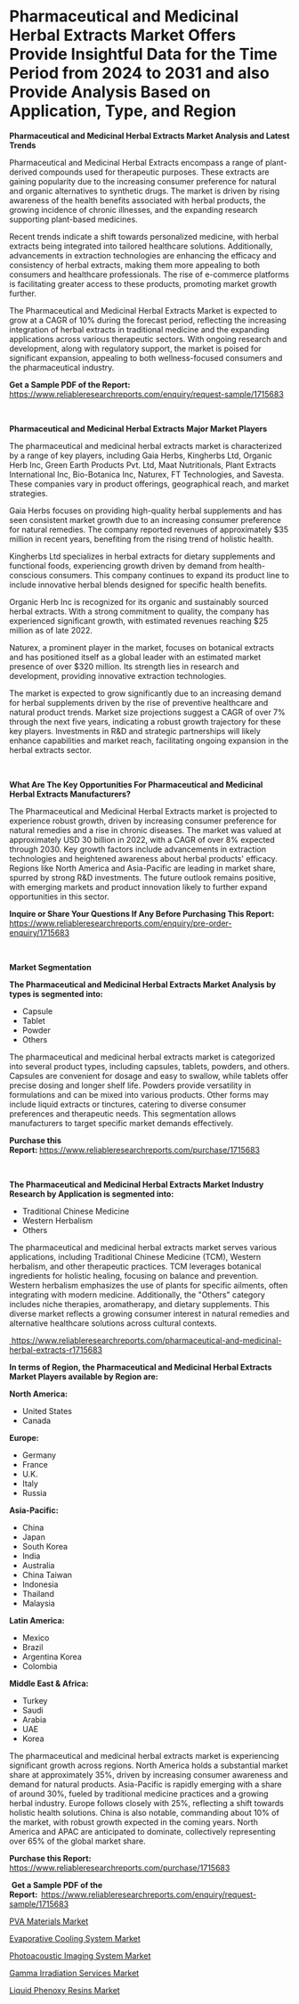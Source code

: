 <p><h1>Pharmaceutical and Medicinal Herbal Extracts Market Offers Provide Insightful Data for the Time Period from 2024 to 2031 and also Provide Analysis Based on Application, Type, and Region</h1></p><p><strong>Pharmaceutical and Medicinal Herbal Extracts Market Analysis and Latest Trends</strong></p>
<p><p>Pharmaceutical and Medicinal Herbal Extracts encompass a range of plant-derived compounds used for therapeutic purposes. These extracts are gaining popularity due to the increasing consumer preference for natural and organic alternatives to synthetic drugs. The market is driven by rising awareness of the health benefits associated with herbal products, the growing incidence of chronic illnesses, and the expanding research supporting plant-based medicines.</p><p>Recent trends indicate a shift towards personalized medicine, with herbal extracts being integrated into tailored healthcare solutions. Additionally, advancements in extraction technologies are enhancing the efficacy and consistency of herbal extracts, making them more appealing to both consumers and healthcare professionals. The rise of e-commerce platforms is facilitating greater access to these products, promoting market growth further.</p><p>The Pharmaceutical and Medicinal Herbal Extracts Market is expected to grow at a CAGR of 10% during the forecast period, reflecting the increasing integration of herbal extracts in traditional medicine and the expanding applications across various therapeutic sectors. With ongoing research and development, along with regulatory support, the market is poised for significant expansion, appealing to both wellness-focused consumers and the pharmaceutical industry.</p></p>
<p><strong>Get a Sample PDF of the Report:&nbsp;</strong> <a href="https://www.reliableresearchreports.com/enquiry/request-sample/1715683?utm_campaign=1588&utm_medium=2&utm_source=Github&utm_content=ia&utm_term=23102024&utm_id=pharmaceutical-and-medicinal-herbal-extracts">https://www.reliableresearchreports.com/enquiry/request-sample/1715683</a></p>
<p>&nbsp;</p>
<p><strong>Pharmaceutical and Medicinal Herbal Extracts Major Market Players</strong></p>
<p><p>The pharmaceutical and medicinal herbal extracts market is characterized by a range of key players, including Gaia Herbs, Kingherbs Ltd, Organic Herb Inc, Green Earth Products Pvt. Ltd, Maat Nutritionals, Plant Extracts International Inc, Bio-Botanica Inc, Naturex, FT Technologies, and Savesta. These companies vary in product offerings, geographical reach, and market strategies.</p><p>Gaia Herbs focuses on providing high-quality herbal supplements and has seen consistent market growth due to an increasing consumer preference for natural remedies. The company reported revenues of approximately $35 million in recent years, benefiting from the rising trend of holistic health.</p><p>Kingherbs Ltd specializes in herbal extracts for dietary supplements and functional foods, experiencing growth driven by demand from health-conscious consumers. This company continues to expand its product line to include innovative herbal blends designed for specific health benefits.</p><p>Organic Herb Inc is recognized for its organic and sustainably sourced herbal extracts. With a strong commitment to quality, the company has experienced significant growth, with estimated revenues reaching $25 million as of late 2022.</p><p>Naturex, a prominent player in the market, focuses on botanical extracts and has positioned itself as a global leader with an estimated market presence of over $320 million. Its strength lies in research and development, providing innovative extraction technologies.</p><p>The market is expected to grow significantly due to an increasing demand for herbal supplements driven by the rise of preventive healthcare and natural product trends. Market size projections suggest a CAGR of over 7% through the next five years, indicating a robust growth trajectory for these key players. Investments in R&D and strategic partnerships will likely enhance capabilities and market reach, facilitating ongoing expansion in the herbal extracts sector.</p></p>
<p>&nbsp;</p>
<p><strong>What Are The Key Opportunities For Pharmaceutical and Medicinal Herbal Extracts Manufacturers?</strong></p>
<p><p>The Pharmaceutical and Medicinal Herbal Extracts market is projected to experience robust growth, driven by increasing consumer preference for natural remedies and a rise in chronic diseases. The market was valued at approximately USD 30 billion in 2022, with a CAGR of over 8% expected through 2030. Key growth factors include advancements in extraction technologies and heightened awareness about herbal products' efficacy. Regions like North America and Asia-Pacific are leading in market share, spurred by strong R&D investments. The future outlook remains positive, with emerging markets and product innovation likely to further expand opportunities in this sector.</p></p>
<p><strong>Inquire or Share Your Questions If Any Before Purchasing This Report:</strong> <a href="https://www.reliableresearchreports.com/enquiry/pre-order-enquiry/1715683?utm_campaign=1588&utm_medium=2&utm_source=Github&utm_content=ia&utm_term=23102024&utm_id=pharmaceutical-and-medicinal-herbal-extracts">https://www.reliableresearchreports.com/enquiry/pre-order-enquiry/1715683</a></p>
<p>&nbsp;</p>
<p><strong>Market Segmentation</strong></p>
<p><strong>The Pharmaceutical and Medicinal Herbal Extracts Market Analysis by types is segmented into:</strong></p>
<p><ul><li>Capsule</li><li>Tablet</li><li>Powder</li><li>Others</li></ul></p>
<p><p>The pharmaceutical and medicinal herbal extracts market is categorized into several product types, including capsules, tablets, powders, and others. Capsules are convenient for dosage and easy to swallow, while tablets offer precise dosing and longer shelf life. Powders provide versatility in formulations and can be mixed into various products. Other forms may include liquid extracts or tinctures, catering to diverse consumer preferences and therapeutic needs. This segmentation allows manufacturers to target specific market demands effectively.</p></p>
<p><strong>Purchase this Report:&nbsp;</strong><a href="https://www.reliableresearchreports.com/purchase/1715683?utm_campaign=1588&utm_medium=2&utm_source=Github&utm_content=ia&utm_term=23102024&utm_id=pharmaceutical-and-medicinal-herbal-extracts">https://www.reliableresearchreports.com/purchase/1715683</a></p>
<p>&nbsp;</p>
<p><strong>The Pharmaceutical and Medicinal Herbal Extracts Market Industry Research by Application is segmented into:</strong></p>
<p><ul><li>Traditional Chinese Medicine</li><li>Western Herbalism</li><li>Others</li></ul></p>
<p><p>The pharmaceutical and medicinal herbal extracts market serves various applications, including Traditional Chinese Medicine (TCM), Western herbalism, and other therapeutic practices. TCM leverages botanical ingredients for holistic healing, focusing on balance and prevention. Western herbalism emphasizes the use of plants for specific ailments, often integrating with modern medicine. Additionally, the "Others" category includes niche therapies, aromatherapy, and dietary supplements. This diverse market reflects a growing consumer interest in natural remedies and alternative healthcare solutions across cultural contexts.</p></p>
<p><a href="https://www.reliableresearchreports.com/pharmaceutical-and-medicinal-herbal-extracts-r1715683?utm_campaign=1588&utm_medium=2&utm_source=Github&utm_content=ia&utm_term=23102024&utm_id=pharmaceutical-and-medicinal-herbal-extracts">&nbsp;https://www.reliableresearchreports.com/pharmaceutical-and-medicinal-herbal-extracts-r1715683</a></p>
<p><strong>In terms of Region, the Pharmaceutical and Medicinal Herbal Extracts Market Players available by Region are:</strong></p>
<p>
    <p> <strong> North America: </strong>
        <ul>
            <li>United States</li>
            <li>Canada</li>
        </ul>
        </p> 
    <p> <strong> Europe: </strong>
        <ul>
            <li>Germany</li>
            <li>France</li>
            <li>U.K.</li>
            <li>Italy</li>
            <li>Russia</li>
        </ul>
        </p> 
    <p> <strong> Asia-Pacific: </strong>
        <ul>
            <li>China</li>
            <li>Japan</li>
            <li>South Korea</li>
            <li>India</li>
            <li>Australia</li>
            <li>China Taiwan</li>
            <li>Indonesia</li>
            <li>Thailand</li>
            <li>Malaysia</li>
        </ul>
        </p> 
    <p> <strong> Latin America: </strong>
        <ul>
            <li>Mexico</li>
            <li>Brazil</li>
            <li>Argentina Korea</li>
            <li>Colombia</li>
        </ul>
        </p> 
    <p> <strong> Middle East & Africa: </strong>
        <ul>
            <li>Turkey</li>
            <li>Saudi</li>
            <li>Arabia</li>
            <li>UAE</li>
            <li>Korea</li>
        </ul>
    </p>
    </p>
<p><p>The pharmaceutical and medicinal herbal extracts market is experiencing significant growth across regions. North America holds a substantial market share at approximately 35%, driven by increasing consumer awareness and demand for natural products. Asia-Pacific is rapidly emerging with a share of around 30%, fueled by traditional medicine practices and a growing herbal industry. Europe follows closely with 25%, reflecting a shift towards holistic health solutions. China is also notable, commanding about 10% of the market, with robust growth expected in the coming years. North America and APAC are anticipated to dominate, collectively representing over 65% of the global market share.</p></p>
<p><strong>Purchase this Report: </strong><a href="https://www.reliableresearchreports.com/purchase/1715683?utm_campaign=1588&utm_medium=2&utm_source=Github&utm_content=ia&utm_term=23102024&utm_id=pharmaceutical-and-medicinal-herbal-extracts">https://www.reliableresearchreports.com/purchase/1715683</a></p>
<p>&nbsp;<strong>Get a Sample PDF of the Report:&nbsp;&nbsp;</strong><a href="https://www.reliableresearchreports.com/enquiry/request-sample/1715683?utm_campaign=1588&utm_medium=2&utm_source=Github&utm_content=ia&utm_term=23102024&utm_id=pharmaceutical-and-medicinal-herbal-extracts">https://www.reliableresearchreports.com/enquiry/request-sample/1715683</a></p>
<p><strong></strong></p>
<p><p><a href="https://www.linkedin.com/pulse/pva-materials-market-segmentation-geographical-regions-forcast-bgyye?utm_campaign=1588&utm_medium=2&utm_source=Github&utm_content=ia&utm_term=23102024&utm_id=pharmaceutical-and-medicinal-herbal-extracts">PVA Materials Market</a></p><p><a href="https://www.linkedin.com/pulse/evaporative-cooling-system-industry-resonance-5-amplification-djf6e?utm_campaign=1588&utm_medium=2&utm_source=Github&utm_content=ia&utm_term=23102024&utm_id=pharmaceutical-and-medicinal-herbal-extracts">Evaporative Cooling System Market</a></p><p><a href="https://www.linkedin.com/pulse/photoacoustic-imaging-system-market-industry-trends-forecast-puvze?utm_campaign=1588&utm_medium=2&utm_source=Github&utm_content=ia&utm_term=23102024&utm_id=pharmaceutical-and-medicinal-herbal-extracts">Photoacoustic Imaging System Market</a></p><p><a href="https://www.linkedin.com/pulse/gamma-irradiation-services-market-size-share-growth-analysis-puiqe?utm_campaign=1588&utm_medium=2&utm_source=Github&utm_content=ia&utm_term=23102024&utm_id=pharmaceutical-and-medicinal-herbal-extracts">Gamma Irradiation Services Market</a></p><p><a href="https://github.com/mauripalmi/Market-Research-Report-List-5/blob/main/liquid-phenoxy-resins-market.md?utm_campaign=1588&utm_medium=2&utm_source=Github&utm_content=ia&utm_term=23102024&utm_id=pharmaceutical-and-medicinal-herbal-extracts">Liquid Phenoxy Resins Market</a></p></p>